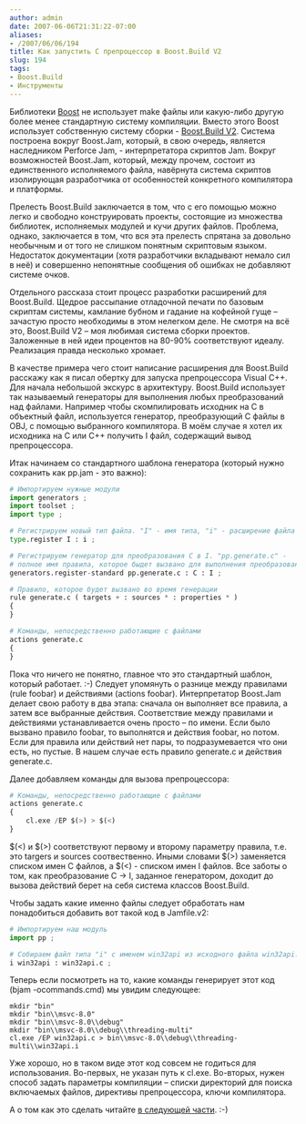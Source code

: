 ```yaml
---
author: admin
date: 2007-06-06T21:31:22-07:00
aliases:
- /2007/06/06/194
title: Как запустить C препроцессор в Boost.Build V2
slug: 194
tags:
- Boost.Build
- Инструменты
---
```


Библиотеки [Boost](http://www.boost.org) не использует make файлы или какую-либо другую более менее стандартную систему компиляции. Вместо этого Boost использует собственную систему сборки - [Boost.Build V2](http://www.boost.org/tools/build/v2/index.html). Система построена вокруг Boost.Jam, который, в свою очередь, является наследником Perforce Jam, - интерпретатора скриптов Jam. Вокруг возможностей Boost.Jam, который, между прочем, состоит из единственного исполняемого файла, навёрнута система скриптов изолирующая разработчика от особенностей конкретного компилятора и платформы.

<!--more-->Прелесть Boost.Build заключается в том, что с его помощью можно легко и свободно конструировать проекты, состоящие из множества библиотек, исполняемых модулей и кучи других файлов. Проблема, однако, заключается в том, что вся эта прелесть спрятана за довольно необычным и от того не слишком понятным скриптовым языком. Недостаток документации (хотя разработчики вкладывают немало сил в неё) и совершенно непонятные сообщения об ошибках не добавляют системе очков.

Отдельного рассказа стоит процесс разработки расширений для Boost.Build. Щедрое рассыпание отладочной печати по базовым скриптам системы, камлание бубном и гадание на кофейной гуще – зачастую просто необходимы в этом нелегком деле. Не смотря на всё это, Boost.Build V2 – моя любимая система сборки проектов. Заложенные в ней идеи процентов на 80-90% соответствуют идеалу. Реализация правда несколько хромает. 

В качестве примера чего стоит написание расширения для Boost.Build расскажу как я писал обертку для запуска препроцессора Visual C++. Для начала небольшой экскурс в архитектуру. Boost.Build использует так называемый генераторы для выполнения любых преобразований над файлами. Например чтобы скомпилировать исходник на C в объектный файл, используется генератор, преобразующий C файлы в OBJ, с помощью выбранного компилятора. В моём случае я хотел их исходника на С или C++ получить I файл, содержащий вывод препроцессора.

Итак начинаем со стандартного шаблона генератора (который нужно сохранить как pp.jam - это важно):

```python
# Импортируем нужные модули
import generators ;
import toolset ;
import type ;

# Регистрируем новый тип файла. "I" - имя типа, "i" - расширение файла
type.register I : i ;

# Регистрируем генератор для преобразования C в I. "pp.generate.c" - 
# полное имя правила, которое быдет вызвано для выполнения преобразования.
generators.register-standard pp.generate.c : C : I ;

# Правило, которое будет вызвано во время генерации
rule generate.c ( targets + : sources * : properties * )
{
}

# Команды, непосредственно работающие с файлами
actions generate.c
{
}
```

Пока что ничего не понятно, главное что это стандартный шаблон, который работает. :-) Следует упомянуть о разнице между правилами (rule foobar) и действиями (actions foobar). Интерпретатор Boost.Jam делает свою работу в два этапа: сначала он выполняет все правила, а затем все выбранные действия. Соответствие между правилами и действиями устанавливается очень просто – по имени. Если было вызвано правило foobar, то выполнятся и действия foobar, но потом. Если для правила или действий нет пары, то подразумевается что они есть, но пустые. В нашем случае есть правило generate.c и действия generate.c. 

Далее добавляем команды для вызова препроцессора:

```python
# Команды, непосредственно работающие с файлами
actions generate.c
{
    cl.exe /EP $(>) > $(<)
}
```

$(<) и $(>) соответствуют первому и второму параметру правила, т.е. это targers и sources соотвественно. Иными словами $(>) заменяется списком имен C файлов, а $(<) - списком имен I файлов. Все заботы о том, как преобразование C -> I, заданное генератором, доходит до вызова действий берет на себя система классов Boost.Build.

Чтобы задать какие именно файлы следует обработать нам понадобиться добавить вот такой код в Jamfile.v2:

```python
# Импортируем наш модуль
import pp ;

# Собираем файл типа "i" с именем win32api из исходного файла win32api.c
i win32api : win32api.c ;
```

Теперь если посмотреть на то, какие команды генерирует этот код (bjam -ocommands.cmd) мы увидим следующее:

```no-highlight
mkdir "bin"
mkdir "bin\\msvc-8.0"
mkdir "bin\\msvc-8.0\\debug"
mkdir "bin\\msvc-8.0\\debug\\threading-multi"
cl.exe /EP win32api.c > bin\\msvc-8.0\\debug\\threading-multi\\win32api.i
```

Уже хорошо, но в таком виде этот код совсем не годиться для использования. Во-первых, не указан путь к cl.exe. Во-вторых, нужен способ задать параметры компиляции – списки директорий для поиска включаемых файлов, директивы препроцессора, ключи компилятора. 

А о том как это сделать читайте [в следующей части](http://blog.not-a-kernel-guy.com/2007/06/11/197). :-)
